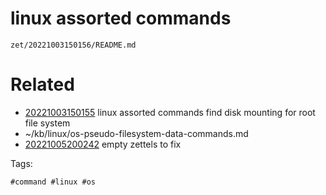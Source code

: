 # linux assorted commands

` zet/20221003150156/README.md `

# Related

- [20221003150155](/zet/20221003150155/README.md) linux assorted commands find disk mounting for root file system
- ~/kb/linux/os-pseudo-filesystem-data-commands.md
- [20221005200242](/zet/20221005200242/README.md) empty zettels to fix

Tags:

    #command #linux #os 
